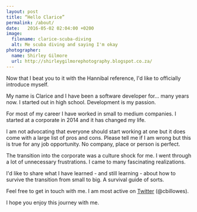 ```yaml
---
layout: post
title: “Hello Clarice”
permalink: /about/
date:   2016-05-02 02:04:00 +0200
image:
  filename: clarice-scuba-diving
  alt: Me scuba diving and saying I'm okay
photographer:
  name: Shirley Gilmore
  url: http://shirleygilmorephotography.blogspot.co.za/
---
```


Now that I beat you to it with the Hannibal reference, I'd like to officially
introduce myself.

My name is Clarice and I have been a software developer for... many years now. I
started out in high school. Development is my passion.

For most of my career I have worked in small to medium companies. I started at
a corporate in 2014 and it has changed my life.

I am not advocating that everyone should start working at one but it does come
with a large list of pros and cons. Please tell me if I am wrong but this is
true for any job opportunity. No company, place or person is perfect.

The transition into the corporate was a culture shock for me. I went through a
lot of unnecessary frustrations. I came to many fascinating realizations.

I'd like to share what I have learned - and still learning - about how to
survive the transition from small to big. A survival guide of sorts.

Feel free to get in touch with me. I am most active on
[Twitter](http://www.twitter.com/cbillowes) (@cbillowes).

I hope you enjoy this journey with me.
